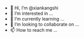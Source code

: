 - 👋 Hi, I’m @xiankangshi
- 👀 I’m interested in ...
- 🌱 I’m currently learning ...
- 💞️ I’m looking to collaborate on ...
- 📫 How to reach me ...

<!---
xiankangshi/xiankangshi is a ✨ special ✨ repository because its `README.md` (this file) appears on your GitHub profile.
You can click the Preview link to take a look at your changes.
--->

